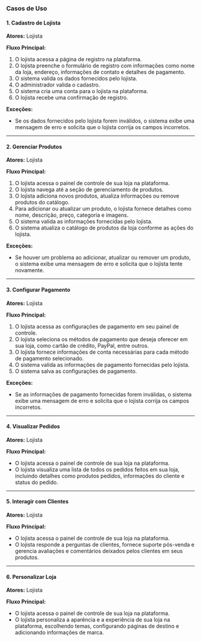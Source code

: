 ### Casos de Uso

#### 1. Cadastro de Lojista

**Atores:** Lojista

**Fluxo Principal:**
1. O lojista acessa a página de registro na plataforma.
2. O lojista preenche o formulário de registro com informações como nome da loja, endereço, informações de contato e detalhes de pagamento.
3. O sistema valida os dados fornecidos pelo lojista.
4. O administrador valida o cadastro.
5. O sistema cria uma conta para o lojista na plataforma.
6. O lojista recebe uma confirmação de registro.

**Exceções:**
- Se os dados fornecidos pelo lojista forem inválidos, o sistema exibe uma mensagem de erro e solicita que o lojista corrija os campos incorretos.

---

#### 2. Gerenciar Produtos

**Atores:** Lojista

**Fluxo Principal:**
1. O lojista acessa o painel de controle de sua loja na plataforma.
2. O lojista navega até a seção de gerenciamento de produtos.
3. O lojista adiciona novos produtos, atualiza informações ou remove produtos do catálogo.
4. Para adicionar ou atualizar um produto, o lojista fornece detalhes como nome, descrição, preço, categoria e imagens.
5. O sistema valida as informações fornecidas pelo lojista.
6. O sistema atualiza o catálogo de produtos da loja conforme as ações do lojista.

**Exceções:**
- Se houver um problema ao adicionar, atualizar ou remover um produto, o sistema exibe uma mensagem de erro e solicita que o lojista tente novamente.

---

#### 3. Configurar Pagamento

**Atores:** Lojista

**Fluxo Principal:**
1. O lojista acessa as configurações de pagamento em seu painel de controle.
2. O lojista seleciona os métodos de pagamento que deseja oferecer em sua loja, como cartão de crédito, PayPal, entre outros.
3. O lojista fornece informações de conta necessárias para cada método de pagamento selecionado.
4. O sistema valida as informações de pagamento fornecidas pelo lojista.
5. O sistema salva as configurações de pagamento.

**Exceções:**
- Se as informações de pagamento fornecidas forem inválidas, o sistema exibe uma mensagem de erro e solicita que o lojista corrija os campos incorretos.

---

#### 4. Visualizar Pedidos

**Atores:** Lojista

**Fluxo Principal:**
- O lojista acessa o painel de controle de sua loja na plataforma.
- O lojista visualiza uma lista de todos os pedidos feitos em sua loja, incluindo detalhes como produtos pedidos, informações do cliente e status do pedido.

---

#### 5. Interagir com Clientes

**Atores:** Lojista

**Fluxo Principal:**
- O lojista acessa o painel de controle de sua loja na plataforma.
- O lojista responde a perguntas de clientes, fornece suporte pós-venda e gerencia avaliações e comentários deixados pelos clientes em seus produtos.

---

#### 6. Personalizar Loja

**Atores:** Lojista

**Fluxo Principal:**
- O lojista acessa o painel de controle de sua loja na plataforma.
- O lojista personaliza a aparência e a experiência de sua loja na plataforma, escolhendo temas, configurando páginas de destino e adicionando informações de marca.

